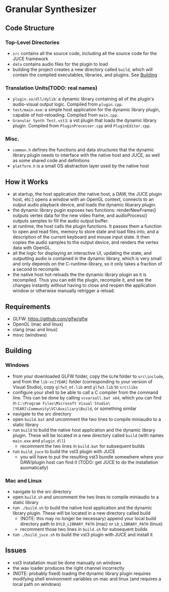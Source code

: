 # Granular Synthesizer

## Code Structure

### Top-Level Directories

* `src` contains all the source code, including all the source code for the JUCE framework
* `data` contains audio files for the plugin to load
* building the project creates a new directory called `build`, which will contain the compiled executables, libraries, and plugins. See [Building](#building)

### Translation Units(TODO: real names)

* `plugin.so/dll/dylib`: a dynamic library containing all of the plugin's audio-visual output logic. Compiled from `plugin.cpp`.
* `test/main.exe`: a simple host application for the dynamic library plugin, capable of hot-reloading. Compiled from `main.cpp`.
* `Granular Synth Test.vst3`: a vst plugin that loads the dynamic library plugin. Compiled from `PluginProcessor.cpp` and `PluginEditor.cpp`.

### Misc.

* `common.h` defines the functions and data structures that the dynamic library plugin needs to interface with the native host and JUCE, as well as some shared code and definitions
* `platform.h` is a small OS abstraction layer used by the native host

## How it Works

* at startup, the host application (the native host, a DAW, the JUCE plugin host, etc.) opens a window with an OpenGL context, connects to an output audio playback device, and loads the dynamic libarary plugin.
* the dynamic library pugin exposes two functions: renderNewFrame() outputs vertex data for the new video frame, and audioProcess() outputs samples to fill the audio output buffer.
* at runtime, the host calls the plugin functions. It passes them a function to open and read files, memory to store state and load files into, and a description of the current keyboard and mouse input state. It then copies the audio samples to the output device, and renders the vertex data with OpenGL.
* all the logic for displaying an interactive UI, updating the state, and outputting audio is contained in the dynamic library, which is very small and only depends on the C-runtime-library, so it only takes a fraction of a second to recompile.
* the native host hot-reloads the the dynamic library plugin as it is recompiled. Thus you can edit the plugin, recompile it, and see the changes instantly without having to close and reopen the application window or otherwise manually retrigger a reload.

## Requirements

* GLFW: https://github.com/glfw/glfw
* OpenGL (mac and linux)
* clang (mac and linux)
* msvc (windows)

## Building

### Windows 

* from your downloaded GLFW folder, copy the `GLFW` folder to `src\include`, and from the `lib-vc[YEAR]` folder (corresponding to your version of Visual Studio), copy `glfw3_mt.lib` and `glfw3.lib` to `src\libs`
* configure your shell to be able to call a C compiler from the command line. This can be done by calling `vcvarsall.bat x64`, which you can find in `C:\Program Files\Microsoft Visual Studio\[YEAR]\Community\VC\Auxiliary\Build`, or something similar
* navigate to the src directory
* open `build.bat` and uncomment the two lines to compile miniaudio to a static library
* run `build` to build the native host application and the dynamic library plugin. These will be located in a new directory called `build` (with names `main.exe` and `plugin.dll`)
  * recomment the two lines in `build.bat` for subsequent builds
* run `build_juce` to build the vst3 plugin with JUCE
  * you will have to put the resulting vst3 bundle somewhere where your DAW/plugin host can find it (TODO: get JUCE to do the installation auomatically)

### Mac and Linux

* navigate to the src directory
* open `build.sh` and uncomment the two lines to compile miniaudio to a static library
* run `./build.sh` to build the native host application and the dynamic library plugin. These will be located in a new directory called build
  * (NOTE: this may no longer be necessary) append your local build directory path to `DYLD_LIBRARY_PATH` (mac) or `LD_LIBRARY_PATH` (linux)
  * recomment those two lines in `build.sh` for subsequent builds
* run `./build_juce.sh` to build the vst3 plugin with JUCE and install it

## Issues

* vst3 installation must be done manually on windows
* the wav loader produces the right channel incorrectly
* (NOTE: probably fixed) loading the dynamic library plugin requires modifying shell environment variables on mac and linux (and requires a local path on windows)